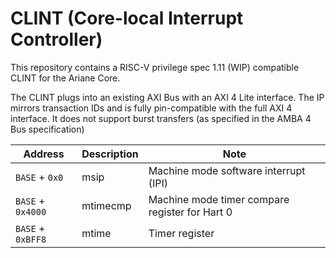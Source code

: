 # CLINT (Core-local Interrupt Controller)

This repository contains a RISC-V privilege spec 1.11 (WIP) compatible CLINT for the Ariane Core.

The CLINT plugs into an existing AXI Bus with an AXI 4 Lite interface. The IP mirrors transaction IDs and is fully pin-compatible with the full AXI 4 interface. It does not support burst transfers (as specified in the AMBA 4 Bus specification)

|      Address      | Description |                      Note                      |
|-------------------|-------------|------------------------------------------------|
| `BASE` + `0x0`    | msip        | Machine mode software interrupt (IPI)          |
| `BASE` + `0x4000` | mtimecmp    | Machine mode timer compare register for Hart 0 |
| `BASE` + `0xBFF8` | mtime       | Timer register                                 |
